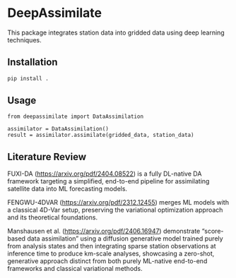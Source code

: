 # DeepAssimilate

This package integrates station data into gridded data using deep learning techniques.

## Installation
```bash
pip install .
```
## Usage
```
from deepassimilate import DataAssimilation

assimilator = DataAssimilation()
result = assimilator.assimilate(gridded_data, station_data)
```
## Literature Review

FUXI-DA (https://arxiv.org/pdf/2404.08522) is a fully DL-native DA framework targeting a simplified, end-to-end pipeline for assimilating satellite data into ML forecasting models.

FENGWU-4DVAR (https://arxiv.org/pdf/2312.12455) merges ML models with a classical 4D-Var setup, preserving the variational optimization approach and its theoretical foundations.

Manshausen et al. (https://arxiv.org/pdf/2406.16947) demonstrate “score-based data assimilation” using a diffusion generative model trained purely from analysis states and then integrating sparse station observations at inference time to produce km-scale analyses, showcasing a zero-shot, generative approach distinct from both purely ML-native end-to-end frameworks and classical variational methods.
